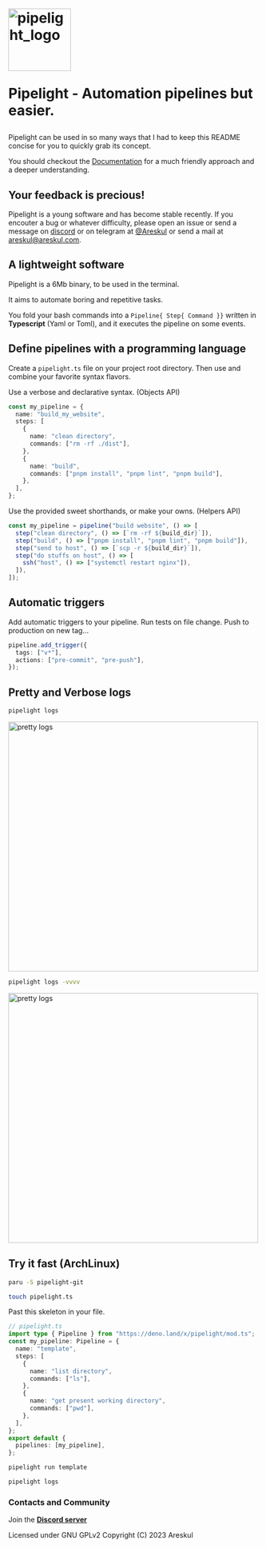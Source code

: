 <span>
<h1>
<img width="125px" alt="pipelight_logo" src="https://pipelight.dev/images/pipelight.png"/>
<p>Pipelight - Automation pipelines but easier.</p>
</h1>
</span>

Pipelight can be used in so many ways that I had to keep this README concise
for you to quickly grab its concept.

You should checkout the [Documentation](https://pipelight.dev) for a much friendly approach and a deeper understanding.

## Your feedback is precious!

Pipelight is a young software and has become stable recently.
If you encouter a bug or whatever difficulty, please open an issue or send a message
on [discord](https://discord.gg/swNRD3Xysz)
or on telegram at [@Areskul](https://t.me/areskul)
or send a mail at areskul@areskul.com.

## A lightweight software

Pipelight is a 6Mb binary, to be used in the terminal.

It aims to automate boring and repetitive tasks.

You fold your bash commands into a `Pipeline{ Step{ Command }}` written in **Typescript** (Yaml or Toml),
and it executes the pipeline on some events.

## Define pipelines with a programming language

Create a `pipelight.ts` file on your project root directory.
Then use and combine your favorite syntax flavors.

Use a verbose and declarative syntax. (Objects API)

```ts
const my_pipeline = {
  name: "build_my_website",
  steps: [
    {
      name: "clean directory",
      commands: ["rm -rf ./dist"],
    },
    {
      name: "build",
      commands: ["pnpm install", "pnpm lint", "pnpm build"],
    },
  ],
};
```

Use the provided sweet shorthands, or make your owns. (Helpers API)

```ts
const my_pipeline = pipeline("build website", () => [
  step("clean directory", () => [`rm -rf ${build_dir}`]),
  step("build", () => ["pnpm install", "pnpm lint", "pnpm build"]),
  step("send to host", () => [`scp -r ${build_dir}`]),
  step("do stuffs on host", () => [
    ssh("host", () => ["systemctl restart nginx"]),
  ]),
]);
```

## Automatic triggers

Add automatic triggers to your pipeline.
Run tests on file change.
Push to production on new tag...

```ts
pipeline.add_trigger({
  tags: ["v*"],
  actions: ["pre-commit", "pre-push"],
});
```

## Pretty and Verbose logs

```sh
pipelight logs
```

<img width="500px" alt="pretty logs" src="https://pipelight.dev/images/log_level_error.png"/>

```sh
pipelight logs -vvvv
```

<img width="500px" alt="pretty logs" src="https://pipelight.dev/images/log_level_trace.png"/>

## Try it fast (ArchLinux)

```sh
paru -S pipelight-git
```

```sh
touch pipelight.ts
```

Past this skeleton in your file.

```ts
// pipelight.ts
import type { Pipeline } from "https://deno.land/x/pipelight/mod.ts";
const my_pipeline: Pipeline = {
  name: "template",
  steps: [
    {
      name: "list directory",
      commands: ["ls"],
    },
    {
      name: "get present working directory",
      commands: ["pwd"],
    },
  ],
};
export default {
  pipelines: [my_pipeline],
};
```

```sh
pipelight run template
```

```sh
pipelight logs
```

### Contacts and Community

Join the **[Discord server](https://discord.gg/swNRD3Xysz)**

Licensed under GNU GPLv2
Copyright (C) 2023 Areskul
